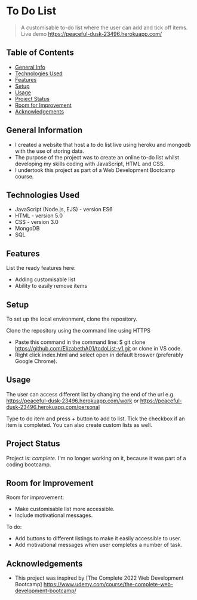 # To Do List

> A customisable to-do list where the user can add and tick off items. 
> Live demo https://peaceful-dusk-23496.herokuapp.com/ 

## Table of Contents
* [General Info](#general-information)
* [Technologies Used](#technologies-used)
* [Features](#features)
* [Setup](#setup)
* [Usage](#usage)
* [Project Status](#project-status)
* [Room for Improvement](#room-for-improvement)
* [Acknowledgements](#acknowledgements)


## General Information
- I created a website that host a to do list live using heroku and mongodb with the use of storing data. 
- The purpose of the project was to create an online to-do list whilst developing my skills coding with JavaScript, HTML and CSS.
- I undertook this project as part of a Web Development Bootcamp course.


## Technologies Used

- JavaScript (Node.js, EJS) - version ES6 
- HTML - version 5.0
- CSS - version 3.0
- MongoDB
- SQL


## Features
List the ready features here:
- Adding customisable list 
- Ability to easily remove items


## Setup
To set up the local environment, clone the repository. 

Clone the repository using the command line using HTTPS
- Paste this command in the command line: $ git clone https://github.com/ElizabethA01/todoList-v1.git or clone in VS code. 
- Right click index.html and select open in default broswer (preferably Google Chrome).


## Usage
The user can access different list by changing the end of the url e.g. https://peaceful-dusk-23496.herokuapp.com/work or https://peaceful-dusk-23496.herokuapp.com/personal

Type to do item and press + button to add to list. Tick the checkbox if an item is completed. You can also create custom lists as well. 

## Project Status
Project is: _complete_. I'm no longer working on it, because it was part of a coding bootcamp. 


## Room for Improvement

Room for improvement:
- Make customisable list more accessible.
- Include motivational messages.

To do:
- Add buttons to different listings to make it easily accessible to user.
- Add motivational messages when user completes a number of task.


## Acknowledgements
- This project was inspired by [The Complete 2022 Web Development Bootcamp] https://www.udemy.com/course/the-complete-web-development-bootcamp/

